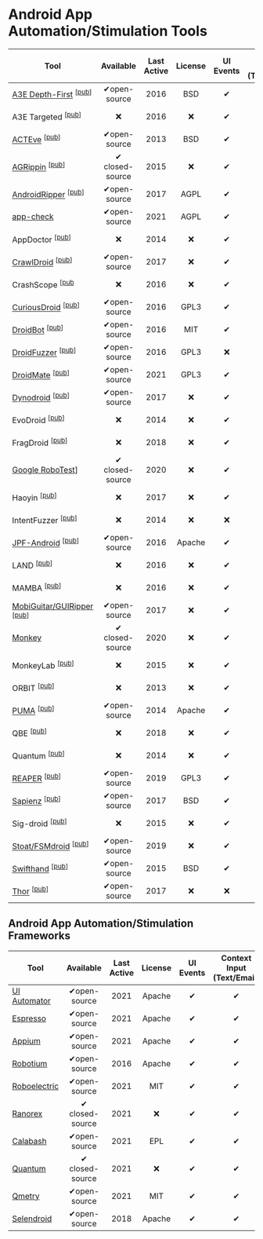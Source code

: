 # Android App Automation/Stimulation Tools

|Tool |Available|Last Active|License|UI Events|Context Input (Text/Email)|System Events|Instrumentation|Root Required|Exploration|Static Analysis|Device Type|Test Type|Record  + Replay|
|-------|:----------:|:----------:|:----------:|:----------:|:----------:|:----------:|:----------:|:----------:|:----------:|:----------:|:----------:|:----------:|:----------:|
|[A3E Depth-First](https://github.com/tanzirul/a3e) <sup>[[pub](https://dl.acm.org/doi/10.1145/2509136.2509549)]</sup>| ✔open-source | 2016 | BSD | ✔ | ❌ | ❌ | app | ❌| model | ❌ | device & emulator | black box | ❌ |
|A3E Targeted <sup>[[pub](https://dl.acm.org/doi/10.1145/2509136.2509549)]</sup>| ❌ | 2016 | ❌ | ✔ | ❌ | ❌ | app | ❌|systematic | ✔ | device & emulator | gray box | ❌ |
|[ACTEve](https://github.com/saswatanand/acteve) <sup>[[pub](https://dl.acm.org/doi/10.1145/2393596.2393666)]</sup>| ✔open-source | 2013 | BSD | ✔ | ❌ | ✔| app & OS|❌ | systematic | ✔ | device & emulator | white box | ❌ |
|[AGRippin](https://github.com/reverse-unina/agrippin) <sup>[[pub](https://dl.acm.org/doi/10.1145/2804345.2804348)]</sup>| ✔ closed-source | 2015 | ❌ |✔ | ✔ | ❌ | app |❌| model | ❌ | device & emulator | black box | ✔ |
|[AndroidRipper](https://github.com/reverse-unina/AndroidRipper) <sup>[[pub](https://dl.acm.org/doi/10.1145/2351676.2351717)]</sup>| ✔open-source | 2017 | AGPL  | ✔ | ✔ | ❌ | app |❌| model | ❌ | device & emulator | black box | ❌ | 
|[app-check](https://git.app-check.org/app-check/appium-bot)| ✔open-source | 2021 | AGPL  | ✔ | ✔ | ❌ | ❌ |❌| random & systematic | ❌ | device & emulator | black box | ✔ |
|AppDoctor <sup>[[pub](https://dl.acm.org/doi/10.1145/2592798.2592813)]</sup>| ❌| 2014 | ❌  | ✔ | ✔ | ✔ | app |❌| various | ✔ | device & emulator | gray box | ❌ |
|[CrawlDroid](https://github.com/sy1121/CrawlDroid) <sup>[[pub](https://dl.acm.org/doi/10.1145/3275219.3275238)]</sup>|  ✔open-source | 2017 | ❌  | ✔ | ❌ | ❌ | app |❌| model | ❌ | device & emulator | black box | ❌ |
|CrashScope <sup>[[pub](https://ieeexplore.ieee.org/document/7515457)| ❌| 2016 | ❌  | ✔ | ✔ | ✔ | ❌ |❌| systematic | ❌ | device & emulator | black box | ✔ |
|[CuriousDroid](https://github.com/pdcarter/curiousdroid) <sup>[[pub](https://link.springer.com/chapter/10.1007/978-3-662-54970-4_13)]</sup>|  ✔open-source | 2016 | GPL3  | ✔ | ✔ | ❌ | app |✔| model | ✔ | device & emulator | gray box | ❌ |
|[DroidBot](https://github.com/honeynet/droidbot)  <sup>[[pub](https://ieeexplore.ieee.org/document/7965248)]</sup>| ✔open-source | 2016 | MIT  | ✔ | progr. | ✔ | ❌|❌ | model | ❌ | device & emulator | black box | ✔ |
|[DroidFuzzer](https://github.com/manfiS/droidfuzzer) <sup>[[pub](https://dl.acm.org/doi/10.1145/2536853.2536881)]</sup>| ✔open-source  | 2016 | GPL3 | ❌ | intents | ❌ | ❌ |❌| random| ✔ | device & emulator | gray box | ✔ |
|[DroidMate](https://github.com/uds-se/droidmate) <sup>[[pub](https://dl.acm.org/doi/10.1145/3092703.3098234)]</sup>| ✔open-source | 2021 | GPL3  | ✔ | ❌ | ❌ | ❌ |❌| model | ✔ | device & emulator | gray box | ❌ | 
|[Dynodroid](https://github.com/dynodroid/dynodroid) <sup>[[pub](https://dl.acm.org/doi/10.1145/2491411.2491450)]</sup>| ✔open-source | 2017 | ❌ | ✔| login | ✔ | OS |❌| random | ❌ | emulator | black box | ✔ |
|EvoDroid <sup>[[pub](https://dl.acm.org/doi/10.1145/2635868.2635896)]</sup>| ❌| 2014 | ❌ | ✔| ❌ | ❌ | ❌ |❌ | systematic | ❌ | device & emulator | white box | ❌ | 
|FragDroid <sup>[[pub](https://ieeexplore.ieee.org/document/8416501)]</sup>|  ❌| 2018 | ❌ | ✔| ❌ | ❌ | app |❌| model | ✔ | device & emulator | gray box | ❌ | 
|[Google RoboTest](https://firebase.google.com/docs/test-lab/android/robo-ux-test)]</sup>| ✔ closed-source | 2020 | ❌ | ✔| ✔ | ❌ | ❌ |❌| systematic | ❌ | device & emulator | black box | ✔ | 
|Haoyin <sup>[[pub](https://ieeexplore.ieee.org/document/8299722)]</sup>|❌| 2017 | ❌ | ✔| ✔ | ✔ | ❌ |❌| random | ✔ | device & emulator | black box? | ❌ |
|IntentFuzzer <sup>[[pub](https://dl.acm.org/doi/10.1145/2632168.2632169)]</sup>| ❌ | 2014 | ❌ | ❌ | intents | ❌ | ❌ |❌| random| ✔ | device & emulator | white box | ✔ |
|[JPF-Android](https://github.com/micklinISgood/JPF-Android) <sup>[[pub](https://dl.acm.org/doi/10.1145/2382756.2382797)]</sup>|  ✔open-source | 2016 | Apache | ✔| ❌ | ❌ | ❌ |❌| systematic | ✔ | device & emulator | white box | ✔ |
|LAND <sup>[[pub](https://ieeexplore.ieee.org/abstract/document/8009907)]</sup>| ❌| 2016 | ❌ | ✔| ✔ | ✔ | app |❌| model | ❌ | device & emulator | black box | ❌ |
|MAMBA <sup>[[pub](https://dl.acm.org/doi/10.1145/2896921.2896930)]</sup>| ❌| 2016 | ❌ | ✔| ✔ | ✔ | app|❌ | systematic | ✔ | device & emulator | gray box | ✔ |
|[MobiGuitar/GUIRipper](https://github.com/AndrewZcc/mobiGUITAR) <sup>[[pub](https://ieeexplore.ieee.org/document/6786194)]</sup>| ✔open-source | 2017 | ❌ | ✔| ✔ | ❌ | app |❌| model | ❌ | device & emulator | black box | ❌ |
|[Monkey](https://developer.android.com/studio/test/monkey)| ✔ closed-source | 2020 | ❌ | ✔| ❌ | ✔ | ❌|❌ | random | ❌ | device & emulator | black box | ✔ | 
|MonkeyLab <sup>[[pub](https://arxiv.org/abs/1801.06271)]</sup>| ❌| 2015 | ❌ | ✔| ✔ | ❌ | ❌ |✔| model | ❌ | device & emulator | black box | ✔ |
|ORBIT <sup>[[pub](https://link.springer.com/chapter/10.1007/978-3-642-37057-1_19)]</sup>| ❌| 2013 | ❌ | ✔| ❌ | ❌ | ❌ |❌| model | ✔ | device & emulator | white box | ❌ |
|[PUMA](https://github.com/USC-NSL/PUMA) <sup>[[pub](https://dl.acm.org/doi/10.1145/2594368.2594390)]</sup>|✔open-source | 2014 | Apache | ✔| progr. | ❌ | app |❌| model | ❌ | device & emulator | black box | ❌ |
|QBE <sup>[[pub](https://ieeexplore.ieee.org/document/8367040)]</sup>| ❌| 2018 | ❌ | ✔| ✔ | ✔ | ❌|❌ | model | ❌ | device & emulator | black box | ✔ |
|Quantum <sup>[[pub](https://ieeexplore.ieee.org/document/6823880)]</sup>| ❌| 2014 | ❌ | ✔ | ❌ | ✔| app|✔ | model | ❌ | device & emulator | black box | ✔|
|[REAPER](https://github.com/Michalis-Diamantaris/Reaper) <sup>[[pub](https://dl.acm.org/doi/10.1145/3292006.3300027)]</sup>| ✔open-source | 2019 | GPL3 | ✔ | login | ❌| ❌|✔ | systematic | ❌ | device & emulator | black box | ❌|
|[Sapienz](https://github.com/Rhapsod/sapienz) <sup>[[pub](https://dl.acm.org/doi/10.1145/2931037.2931054)]</sup>|  ✔open-source | 2017 | BSD | ✔ | ✔ | ✔| app| ❌| model | ✔ | device & emulator | gray box | ✔|
|Sig-droid <sup>[[pub](https://ieeexplore.ieee.org/document/7381839)]</sup>|❌| 2015 | ❌ | ✔ | ✔ | ❌| ❌| ❌| symb. exec. | ✔ | device & emulator | white box | ✔|
|[Stoat/FSMdroid](https://github.com/tingsu/Stoat) <sup>[[pub](https://dl.acm.org/doi/10.1145/3106237.3106298)]</sup>|✔open-source | 2019 | ❌ | ✔ | ✔ | ✔| ❌| ❌| model | ✔ | device & emulator | white box | ✔|
|[Swifthand](https://github.com/wtchoi/SwiftHand) <sup>[[pub](https://dl.acm.org/doi/10.1145/2509136.2509552)]</sup>|✔open-source | 2015 | BSD | ✔| ✔ | ❌ | app|❌ | model | ✔ | device & emulator | black box | ❌ |
|[Thor](https://github.com/cs-au-dk/thor) <sup>[[pub](https://dl.acm.org/doi/10.1145/2771783.2771786)]</sup>| ✔open-source | 2017 | ❌ | ❌| ❌ | ✔ | app| ❌| manual| ✔ | emulator | white box | ❌ |

## Android App Automation/Stimulation Frameworks
|Tool |Available|Last Active|License|UI Events|Context Input (Text/Email)|System Events|Instrumentation|Root Required|Exploration|Static Analysis|Device Type|Test Type|Record  + Replay|
|-------|:----------:|:----------:|:----------:|:----------:|:----------:|:----------:|:----------:|:----------:|:----------:|:----------:|:----------:|:----------:|:----------:|
|[UI Automator](https://developer.android.com/training/testing/ui-automator.html)| ✔open-source | 2021| Apache | ✔ | ✔ | ❌ | ❌ | ❌|-|-| device & emulator | black box | ❌ |
|[Espresso](https://developer.android.com/training/testing/espresso)| ✔open-source | 2021|Apache | ✔ | ✔ | ❌ | app | ❌|-|-| device & emulator | white box | ❌ |
|[Appium](https://appium.io/)| ✔open-source | 2021|Apache | ✔ | ✔ | ✔ | ❌ | ❌|-|-| device & emulator | black box | ✔ |
|[Robotium](https://github.com/robotiumtech/robotium)| ✔open-source | 2016|Apache | ✔ | ✔ | ❌ | app | ❌|-|-| device & emulator | black box | ✔ | 
|[Roboelectric](https://github.com/robolectric/robolectric)| ✔open-source | 2021|MIT | ✔ | ✔ | ❌ | app | ❌|-|-| ❌ | white box | ❌ | 
|[Ranorex](https://www.ranorex.com/de/) | ✔ closed-source | 2021|❌ | ✔ | ✔ | ❌ | ❌ | ❌|-|-| device & emulator | black box | ✔ | 
|[Calabash](https://github.com/calabash/calabash-android)| ✔open-source | 2021|EPL| ✔ | ✔ | ❌ | ❌ | ❌|-|-| device & emulator | white box | ❌ |
|[Quantum](https://www.perfecto.io/integrations/quantum)| ✔ closed-source | 2021|❌ | ✔ | ✔ | ✔ | app | ❌|-|-| device & emulator  |white box | ❌ |
|[Qmetry](https://github.com/qmetry/qaf)| ✔open-source | 2021|MIT | ✔ | ✔ | ✔ | app | ❌|-|-| device & emulator | black box | ✔ | 
|[Selendroid](https://github.com/selendroid/selendroid)| ✔open-source | 2018|Apache | ✔ | ✔ | ❌ | ❌ | ❌|-|-| device & emulator | black box | ❌ | 
    	
